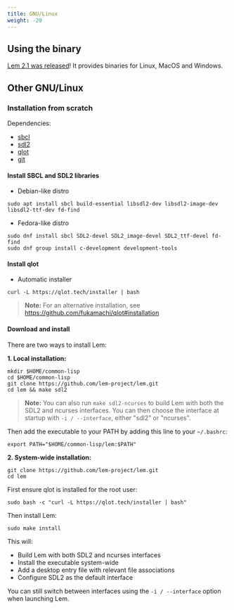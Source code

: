 ```yaml
---
title: GNU/Linux
weight: -20
---
```


## Using the binary

[Lem 2.1 was released](https://github.com/lem-project/lem/releases/tag/v2.1.0)! It provides binaries for Linux, MacOS and Windows.

## Other GNU/Linux

### Installation from scratch

Dependencies:

- [sbcl](https://www.sbcl.org/)
- [sdl2](https://www.libsdl.org/)
- [qlot](https://github.com/fukamachi/qlot)
- [git](https://git-scm.com/)

#### Install SBCL and SDL2 libraries

- Debian-like distro

```
sudo apt install sbcl build-essential libsdl2-dev libsdl2-image-dev libsdl2-ttf-dev fd-find
```

- Fedora-like distro

```
sudo dnf install sbcl SDL2-devel SDL2_image-devel SDL2_ttf-devel fd-find
sudo dnf group install c-development development-tools
```

#### Install qlot

- Automatic installer

```
curl -L https://qlot.tech/installer | bash
```

> **Note:** For an alternative installation, see https://github.com/fukamachi/qlot#installation

#### Download and install

There are two ways to install Lem:

**1. Local installation:**

```
mkdir $HOME/common-lisp
cd $HOME/common-lisp
git clone https://github.com/lem-project/lem.git
cd lem && make sdl2
```

> **Note:** You can also run `make sdl2-ncurses` to build Lem with both the SDL2 and ncurses interfaces. You can then choose the interface at startup with `-i / --interface`, either "sdl2" or "ncurses".

Then add the executable to your PATH by adding this line to your `~/.bashrc`:

```
export PATH="$HOME/common-lisp/lem:$PATH"
```

**2. System-wide installation:**

```
git clone https://github.com/lem-project/lem.git
cd lem
```

First ensure qlot is installed for the root user:
```
sudo bash -c "curl -L https://qlot.tech/installer | bash"
```

Then install Lem:
```
sudo make install
```

This will:

- Build Lem with both SDL2 and ncurses interfaces
- Install the executable system-wide 
- Add a desktop entry file with relevant file associations
- Configure SDL2 as the default interface

You can still switch between interfaces using the `-i / --interface` option when launching Lem.
